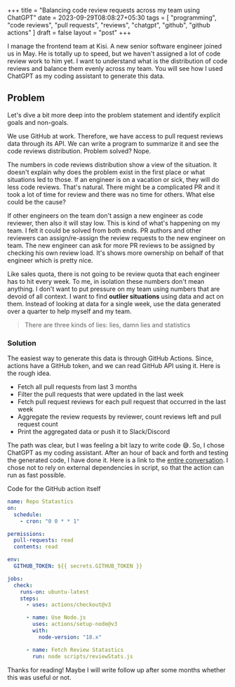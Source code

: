 +++
title = "Balancing code review requests across my team using ChatGPT"
date = 2023-09-29T08:08:27+05:30
tags = [
    "programming",
    "code reviews",
    "pull requests",
    "reviews",
    "chatgpt",
    "github",
    "github actions"
]
draft = false
layout = "post"
+++

I manage the frontend team at Kisi. A new senior software engineer joined us in May.
He is totally up to speed, but we haven't assigned a lot of code review work to
him yet. I want to understand what is the distribution of code reviews and
balance them evenly across my team. You will see how I used ChatGPT as my coding assistant
to generate this data.

<!--more-->

## Problem

Let's dive a bit more deep into the problem statement and identify explicit goals
and non-goals.

We use GitHub at work. Therefore, we have access to pull request reviews data through its
API. We can write a program to summarize it and see the code reviews distribution. Problem solved?
Nope.

The numbers in code reviews distribution show a view of the situation. It doesn't explain
why does the problem exist in the first place or what situations led to those. If an engineer
is on a vacation or sick, they will do less code reviews. That's natural. There might be a
complicated PR and it took a lot of time for review and there was no time for others.
What else could be the cause?

If other engineers on the team
don't assign a new engineer as code reviewer, then also it will stay low. This is kind of
what's happening on my team. I felt it could be solved from both ends. PR authors and other reviewers
can assign/re-assign the review requests to the new engineer on team. The new engineer can ask
for more PR reviews to be assigned by checking his own review load. It's shows more ownership on
behalf of that engineer which is pretty nice.

Like sales quota, there is not going to be review quota that each engineer has to hit every week.
To me, in isolation these numbers don't mean anything. I don't want to put pressure on my team
using numbers that are devoid of all context. I want to find **outlier situations** using data
and act on them. Instead of looking at data for a single week, use the data generated over a
quarter to help myself and my team.

> There are three kinds of lies: lies, damn lies and statistics

### Solution

The easiest way to generate this data is through GitHub Actions. Since, actions have
a GitHub token, and we can read GitHub API using it. Here is the rough idea.

- Fetch all pull requests from last 3 months
- Filter the pull requests that were updated in the last week
- Fetch pull request reviews for each pull request that occurred in the last week
- Aggregate the review requests by reviewer, count reviews left and pull request count
- Print the aggregated data or push it to Slack/Discord

The path was clear, but I was feeling a bit lazy to write code 😅. So, I chose ChatGPT as my coding assistant.
After an hour of back and forth and testing the generated code, I have done it. Here is a link
to the [entire conversation](https://chat.openai.com/share/dc92fd96-676e-4600-b135-f0a842c04cc9).
I chose not to rely on external dependencies in script, so that the action can run as fast possible.

Code for the GitHub action itself

```yml
name: Repo Statastics
on:
  schedule:
    - cron: "0 0 * * 1"

permissions:
  pull-requests: read
  contents: read

env:
  GITHUB_TOKEN: ${{ secrets.GITHUB_TOKEN }}

jobs:
  check:
    runs-on: ubuntu-latest
    steps:
      - uses: actions/checkout@v3

      - name: Use Node.js
        uses: actions/setup-node@v3
        with:
          node-version: "18.x"

      - name: Fetch Review Statastics
        run: node scripts/reviewStats.js
```

Thanks for reading! Maybe I will write follow up after some months whether this was useful or not.
